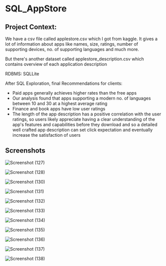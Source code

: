 # SQL_AppStore
## Project Context:
We have a csv file called applestore.csv which I got from kaggle. It gives a lot of information about apps like names, size, ratings, number of supporting devices, no. of supporting languages and much more.

But there's another dataset called applestore_description.csv which contains overview of each application description

RDBMS: SQLLite

After SQL Exploration, final Recommendations for clients:
- Paid apps generally achieves higher rates than the free apps
- Our analysis found that apps supporting a modern no. of languages between 10 and 30 at a highest average rating
- Finance and book apps have low user ratings
- The length of the app description has a positive correlation with the user ratings, so users likely appreciate having a clear understanding of the app's features and capabilities before they download and so a detailed well crafted app description can set click expectation and eventually increase the satisfaction of users

## Screenshots
![Screenshot (127)](https://github.com/SIDDHARTH107/SQL_AppStore/assets/103374957/4e9fac87-079f-407a-982b-42ebb90632ec)

![Screenshot (128)](https://github.com/SIDDHARTH107/SQL_AppStore/assets/103374957/473daea4-fff5-4107-a16d-ff3693b7cdf8)

![Screenshot (130)](https://github.com/SIDDHARTH107/SQL_AppStore/assets/103374957/276f57b8-59a4-4448-9a8b-5c45c230fb91)

![Screenshot (131)](https://github.com/SIDDHARTH107/SQL_AppStore/assets/103374957/d69014e8-903f-4dec-aeed-9c97f219f6b1)

![Screenshot (132)](https://github.com/SIDDHARTH107/SQL_AppStore/assets/103374957/83c197ca-6f2c-4958-933a-696cec870d7d)

![Screenshot (133)](https://github.com/SIDDHARTH107/SQL_AppStore/assets/103374957/e481333d-2c4d-411d-9f46-72366d8074e9)

![Screenshot (134)](https://github.com/SIDDHARTH107/SQL_AppStore/assets/103374957/89d3259f-4c24-4a61-8429-ccde127b6a0a)

![Screenshot (135)](https://github.com/SIDDHARTH107/SQL_AppStore/assets/103374957/a94cf7ed-9fdd-4cc1-b0c5-9f17331d3b55)

![Screenshot (136)](https://github.com/SIDDHARTH107/SQL_AppStore/assets/103374957/8e4230f5-2300-4a5f-a964-245e4b3e529e)

![Screenshot (137)](https://github.com/SIDDHARTH107/SQL_AppStore/assets/103374957/27394144-5eb0-4adc-a732-b68a78b39f15)

![Screenshot (138)](https://github.com/SIDDHARTH107/SQL_AppStore/assets/103374957/71df2fdd-f358-458d-8ffa-5eac26c215b5)

